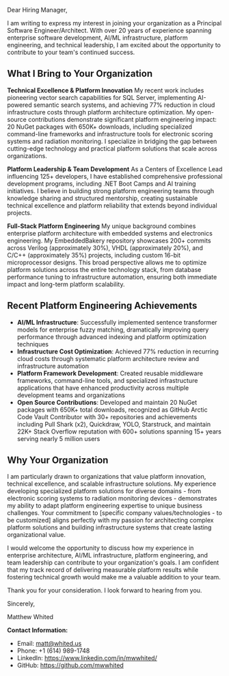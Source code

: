 Dear Hiring Manager,

I am writing to express my interest in joining your organization as a Principal Software Engineer/Architect. With over 20 years of experience spanning enterprise software development, AI/ML infrastructure, platform engineering, and technical leadership, I am excited about the opportunity to contribute to your team's continued success.

## What I Bring to Your Organization

**Technical Excellence & Platform Innovation**
My recent work includes pioneering vector search capabilities for SQL Server, implementing AI-powered semantic search systems, and achieving 77% reduction in cloud infrastructure costs through platform architecture optimization. My open-source contributions demonstrate significant platform engineering impact: 20 NuGet packages with 650K+ downloads, including specialized command-line frameworks and infrastructure tools for electronic scoring systems and radiation monitoring. I specialize in bridging the gap between cutting-edge technology and practical platform solutions that scale across organizations.

**Platform Leadership & Team Development**
As a Centers of Excellence Lead influencing 125+ developers, I have established comprehensive professional development programs, including .NET Boot Camps and AI training initiatives. I believe in building strong platform engineering teams through knowledge sharing and structured mentorship, creating sustainable technical excellence and platform reliability that extends beyond individual projects.

**Full-Stack Platform Engineering**
My unique background combines enterprise platform architecture with embedded systems and electronics engineering. My EmbeddedBakery repository showcases 200+ commits across Verilog (approximately 30%), VHDL (approximately 20%), and C/C++ (approximately 35%) projects, including custom 16-bit microprocessor designs. This broad perspective allows me to optimize platform solutions across the entire technology stack, from database performance tuning to infrastructure automation, ensuring both immediate impact and long-term platform scalability.

## Recent Platform Engineering Achievements

- **AI/ML Infrastructure**: Successfully implemented sentence transformer models for enterprise fuzzy matching, dramatically improving query performance through advanced indexing and platform optimization techniques
- **Infrastructure Cost Optimization**: Achieved 77% reduction in recurring cloud costs through systematic platform architecture review and infrastructure automation
- **Platform Framework Development**: Created reusable middleware frameworks, command-line tools, and specialized infrastructure applications that have enhanced productivity across multiple development teams and organizations
- **Open Source Contributions**: Developed and maintain 20 NuGet packages with 650K+ total downloads, recognized as GitHub Arctic Code Vault Contributor with 30+ repositories and achievements including Pull Shark (x2), Quickdraw, YOLO, Starstruck, and maintain 22K+ Stack Overflow reputation with 600+ solutions spanning 15+ years serving nearly 5 million users

## Why Your Organization

I am particularly drawn to organizations that value platform innovation, technical excellence, and scalable infrastructure solutions. My experience developing specialized platform solutions for diverse domains - from electronic scoring systems to radiation monitoring devices - demonstrates my ability to adapt platform engineering expertise to unique business challenges. Your commitment to [specific company values/technologies - to be customized] aligns perfectly with my passion for architecting complex platform solutions and building infrastructure systems that create lasting organizational value.

I would welcome the opportunity to discuss how my experience in enterprise architecture, AI/ML infrastructure, platform engineering, and team leadership can contribute to your organization's goals. I am confident that my track record of delivering measurable platform results while fostering technical growth would make me a valuable addition to your team.

Thank you for your consideration. I look forward to hearing from you.

Sincerely,

Matthew Whited

**Contact Information:**
- Email: matt@whited.us
- Phone: +1 (614) 989-1748
- LinkedIn: https://www.linkedin.com/in/mwwhited/
- GitHub: https://github.com/mwwhited